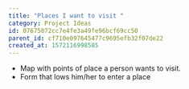 ```yaml
---
title: "Places I want to visit "
category: Project Ideas
id: 07675072cc7e4fe3a49fe96bcf69cc50
parent_id: cf710e097645477c9695efb32f07de22
created_at: 1572116998585
---
```


* Map with points of place a person wants to visit.
* Form that lows him/her to enter a place 

    